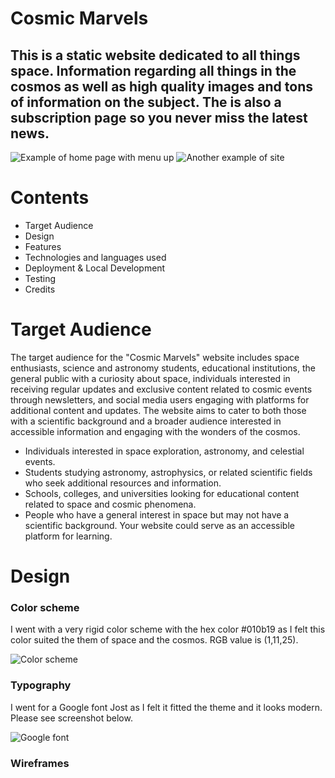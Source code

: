 # Cosmic Marvels

## This is a static website dedicated to all things space. Information regarding all things in the cosmos as well as high quality images and tons of information on the subject. The is also a subscription page so you never miss the latest news.

![Example of home page with menu up](../Space-First-project/assets/images/readmepic1.png)     ![Another example of site](../Space-First-project/assets/images/readmepic2.png)

# Contents

* Target Audience
* Design
* Features
* Technologies and languages used
* Deployment & Local Development
* Testing
* Credits

# Target Audience

The target audience for the "Cosmic Marvels" website includes space enthusiasts, science and astronomy students, educational institutions, the general public with a curiosity about space, individuals interested in receiving regular updates and exclusive content related to cosmic events through newsletters, and social media users engaging with platforms for additional content and updates. The website aims to cater to both those with a scientific background and a broader audience interested in accessible information and engaging with the wonders of the cosmos.

* Individuals interested in space exploration, astronomy, and celestial events.
* Students studying astronomy, astrophysics, or related scientific fields who seek additional resources and information.
* Schools, colleges, and universities looking for educational content related to space and cosmic phenomena.
* People who have a general interest in space but may not have a scientific background. Your website could serve as an accessible platform for learning.

# Design

### Color scheme

I went with a very rigid color scheme with the hex color #010b19 as I felt this color suited the them of space and the cosmos. RGB value is (1,11,25).

![Color scheme](../Space-First-project/assets/images/readmecolorscheme.png)

### Typography

I went for a Google font Jost as I felt it fitted the theme and it looks modern. Please see screenshot below. 

![Google font](../Space-First-project/assets/images/readmefont.png)

### Wireframes

